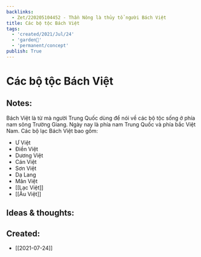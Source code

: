 ```yaml
---
backlinks:
  - Zet/220205104452 - Thần Nông là thủy tổ người Bách Việt
title: Các bộ tộc Bách Việt
tags:
  - 'created/2021/Jul/24'
  - 'garden🏡'
  - 'permanent/concept'
publish: True
---
```

# Các bộ tộc Bách Việt

## Notes:
Bách Việt là từ mà người Trung Quốc dùng để nói về các bộ tộc sống ở phía nam sông Trường Giang. Ngày nay là phía nam Trung Quốc và phía bắc Việt Nam.
Các bộ lạc Bách Việt bao gồm:
- Ư Việt
- Điền Việt
- Dương Việt
- Cán Việt
- Sơn Việt
- Dạ Lang
- Mân Việt
- [[Lạc Việt]]
- [[Âu Việt]]

## Ideas & thoughts:

## Created:
- [[2021-07-24]]
